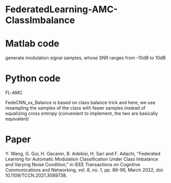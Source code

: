 # FederatedLearning-AMC-ClassImbalance

# Matlab code

generate modulation signal samples, whose SNR ranges from -10dB to 10dB

# Python code

FL-AMC

FedeCNN_xx_Balance is based on class balance trick and here, we use resampling the samples of the class with fewer samples instead of equalizing cross entropy (convenient to implement, the two are basically equivalent)


# Paper
Y. Wang, G. Gui, H. Gacanin, B. Adebisi, H. Sari and F. Adachi, "Federated Learning for Automatic Modulation Classification Under Class Imbalance and Varying Noise Condition," in IEEE Transactions on Cognitive Communications and Networking, vol. 8, no. 1, pp. 86-96, March 2022, doi: 10.1109/TCCN.2021.3089738.

